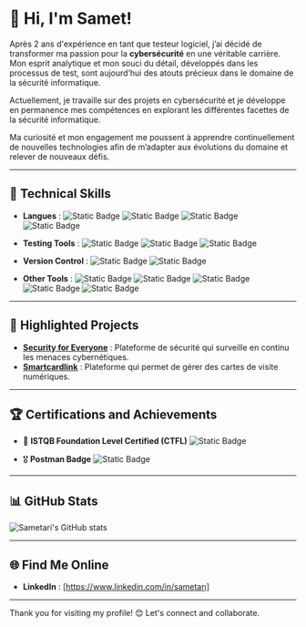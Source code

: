 
# 👋 Hi, I'm Samet!
Après 2 ans d'expérience en tant que testeur logiciel, j’ai décidé de transformer ma passion pour la **cybersécurité** en une véritable carrière. Mon esprit analytique et mon souci du détail, développés dans les processus de test, sont aujourd’hui des atouts précieux dans le domaine de la sécurité informatique.

Actuellement, je travaille sur des projets en cybersécurité et je développe en permanence mes compétences en explorant les différentes facettes de la sécurité informatique. 

Ma curiosité et mon engagement me poussent à apprendre continuellement de nouvelles technologies afin de m’adapter aux évolutions du domaine et relever de nouveaux défis.

---

## 🚀 Technical Skills
- **Langues** :
![Static Badge](https://img.shields.io/badge/Java-blue?style=plastic&logo=java&logoColor=blue&labelColor=black&link=https%3A%2F%2Fwww.java.com%2F)
![Static Badge](https://img.shields.io/badge/Python-blue?style=plastic&logo=Python&logoColor=yellow)
![Static Badge](https://img.shields.io/badge/MySQL-orange?style=plastic&logo=MySQL&logoColor=blue)
![Static Badge](https://img.shields.io/badge/OS-Linux-black?style=plastic&logo=Linux&logoColor=black&labelColor=gri)




- **Testing Tools** :
 ![Static Badge](https://img.shields.io/badge/Selenium-green?style=plastic&logo=Selenium&logoColor=Green&labelColor=black)
 ![Static Badge](https://img.shields.io/badge/Robot%20framework-black?style=plastic&logo=Robot%20framework&logoColor=white)
 ![Static Badge](https://img.shields.io/badge/Postman-orange?style=plastic&logo=Postman&logoColor=Green&labelColor=black)


- **Version Control** :
 ![Static Badge](https://img.shields.io/badge/code-Git-blue?style=plastic&logo=Git&logoColor=orange)
 ![Static Badge](https://img.shields.io/badge/tools-Gitlab-blue?style=plastic&logo=Gitlab&logoColor=blue)


- **Other Tools** :
![Static Badge](https://img.shields.io/badge/tools-Jira-blue?style=plastic&logo=Jira&logoColor=blue)
![Static Badge](https://img.shields.io/badge/tools-Jenkins-blue?style=plastic&logo=Jenkins&logoColor=blue)
![Static Badge](https://img.shields.io/badge/Editor-IntelliJ%20IDEA-blue?style=social&logo=IntelliJ%20IDEA&logoColor=orange)
![Static Badge](https://img.shields.io/badge/Editor-VS%20Code-blue?style=flat-square&logo=VS%20Code&logoColor=blue)
![Static Badge](https://img.shields.io/badge/tools-Confluence-blue?style=plastic&logo=Confluence&logoColor=black&labelColor=white)








---

## 🌟 Highlighted Projects
- **[Security for Everyone](#)** : Plateforme de sécurité qui surveille en continu les menaces cybernétiques.
- **[Smartcardlink](#)** : Plateforme qui permet de gérer des cartes de visite numériques.


---

## 🏆 Certifications and Achievements
- 🥇 **ISTQB Foundation Level Certified (CTFL)**  ![Static Badge](https://img.shields.io/badge/CTFL-blue?style=for-the-badge&logo=CTFL&logoColor=blue&labelColor=black)

- 🎖️ **Postman Badge**  ![Static Badge](https://img.shields.io/badge/Postman-orange?style=for-the-badge&logo=Postman&logoColor=orange&labelColor=black)



---

## 📊 GitHub Stats
![Sametari's GitHub stats](https://github-readme-stats.vercel.app/api?username=samet-ari&show_icons=true&theme=radical)

---

## 🌐 Find Me Online
- **LinkedIn** : [https://www.linkedin.com/in/sametarı]


---

Thank you for visiting my profile! 😊 Let's connect and collaborate.


